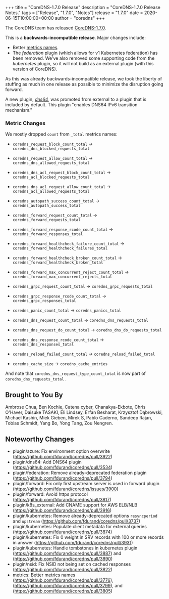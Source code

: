 +++
title = "CoreDNS-1.7.0 Release"
description = "CoreDNS-1.7.0 Release Notes."
tags = ["Release", "1.7.0", "Notes"]
release = "1.7.0"
date = 2020-06-15T10:00:00+00:00
author = "coredns"
+++

The CoreDNS team has released
[CoreDNS-1.7.0](https://github.com/fdurand/coredns/releases/tag/v1.7.0).

This is a **backwards-incompatible release**. Major changes include:

* Better [metrics names](https://github.com/fdurand/coredns/pull/3776).
* The *federation* plugin (which allows for v1 Kubernetes federation) has been removed. We've also removed
  some supporting code from the *kubernetes* plugin, so it will not build as an external plugin
  (with this version of CoreDNS).

As this was already backwards-incompatible release, we took the liberty of stuffing as much in
one release as possible to minimize the disruption going forward.

A new plugin, [*dns64*](https://coredns.io/plugins/dns64), was promoted from external to a plugin that
is included by default. This plugin "enables DNS64 IPv6 transition mechanism."

### Metric Changes

We mostly dropped `count` from `_total` metrics names:

* `coredns_request_block_count_total` -\> `coredns_dns_blocked_requests_total`
* `coredns_request_allow_count_total` -\> `coredns_dns_allowed_requests_total`

* `coredns_dns_acl_request_block_count_total` -\> `coredns_acl_blocked_requests_total`
* `coredns_dns_acl_request_allow_count_total` -\> `coredns_acl_allowed_requests_total`

* `coredns_autopath_success_count_total` -\> `coredns_autopath_success_total`

* `coredns_forward_request_count_total` -\> `coredns_forward_requests_total`
* `coredns_forward_response_rcode_count_total` -\> `coredns_forward_responses_total`
* `coredns_forward_healthcheck_failure_count_total` -\> `coredns_forward_healthcheck_failures_total`
* `coredns_forward_healthcheck_broken_count_total` -\> `coredns_forward_healthcheck_broken_total`
* `coredns_forward_max_concurrent_reject_count_total` -\> `coredns_forward_max_concurrent_rejects_total`

* `coredns_grpc_request_count_total` -\> `coredns_grpc_requests_total`
* `coredns_grpc_response_rcode_count_total` -\> `coredns_grpc_responses_total`

* `coredns_panic_count_total` -\> `coredns_panics_total`
* `coredns_dns_request_count_total` -\> `coredns_dns_requests_total`
* `coredns_dns_request_do_count_total` -\> `coredns_dns_do_requests_total`
* `coredns_dns_response_rcode_count_total` -\> `coredns_dns_responses_total`

* `coredns_reload_failed_count_total` -\> `coredns_reload_failed_total`

* `coredns_cache_size` -\> `coredns_cache_entries`

And note that
`coredns_dns_request_type_count_total` is now part of `coredns_dns_requests_total` .

## Brought to You By

Ambrose Chua,
Ben Kochie,
Catena cyber,
Chanakya-Ekbote,
Chris O'Haver,
Daisuke TASAKI,
Eli Lindsey,
Erfan Besharat,
Krzysztof Dąbrowski,
Michael Kashin,
Miek Gieben,
Mirek S,
Pablo Caderno,
Sandeep Rajan,
Tobias Schmidt,
Yang Bo,
Yong Tang,
Zou Nengren.

## Noteworthy Changes

* plugin/azure: Fix environment option overwrite (https://github.com/fdurand/coredns/pull/3922)
* plugin/dns64: Add DNS64 plugin (https://github.com/fdurand/coredns/pull/3534)
* plugin/federation: Remove already-deprecated federation plugin (https://github.com/fdurand/coredns/pull/3794)
* plugin/forward: Fix only first upstream server is used in forward plugin (https://github.com/fdurand/coredns/issues/3900)
* plugin/forward: Avoid https protocol (https://github.com/fdurand/coredns/pull/3817)
* plugin/k8s_external: Add CNAME support for AWS ELB/NLB (https://github.com/fdurand/coredns/pull/3916)
* plugin/kubernetes: Remove already-deprecated options `resyncperiod` and `upstream` (https://github.com/fdurand/coredns/pull/3737)
* plugin/kubernetes: Populate client metadata for external queries (https://github.com/fdurand/coredns/pull/3874)
* plugin/kubernetes: Fix 0 weight in SRV records with 100 or more records in answer (https://github.com/fdurand/coredns/pull/3931)
* plugin/kubernetes: Handle tombstones in kubernetes plugin (https://github.com/fdurand/coredns/pull/3887) and (https://github.com/fdurand/coredns/pull/3890)
* plugin/nsid: Fix NSID not being set on cached responses (https://github.com/fdurand/coredns/pull/3822)
* metrics: Better metrics names (https://github.com/fdurand/coredns/pull/3776), (https://github.com/fdurand/coredns/pull/3799), and (https://github.com/fdurand/coredns/pull/3805)
